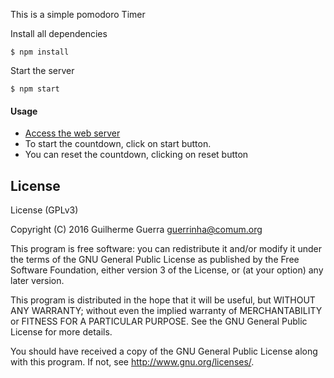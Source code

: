 This is a simple pomodoro Timer

Install all dependencies
```
$ npm install
```

Start the server
```
$ npm start
```

#### Usage
* [Access the web server](http://localhost:8080)
* To start the countdown, click on start button.
* You can reset the countdown, clicking on reset button

## License

License (GPLv3)

Copyright (C) 2016  Guilherme Guerra <guerrinha@comum.org>

This program is free software: you can redistribute it and/or modify
it under the terms of the GNU General Public License as published by
the Free Software Foundation, either version 3 of the License, or
(at your option) any later version.

This program is distributed in the hope that it will be useful,
but WITHOUT ANY WARRANTY; without even the implied warranty of
MERCHANTABILITY or FITNESS FOR A PARTICULAR PURPOSE.  See the
GNU General Public License for more details.

You should have received a copy of the GNU General Public License
along with this program.  If not, see <http://www.gnu.org/licenses/>.
